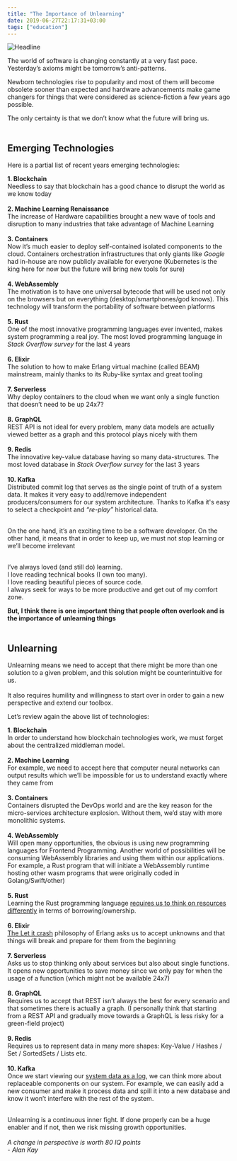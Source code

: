 ```yaml
---
title: "The Importance of Unlearning"
date: 2019-06-27T22:17:31+03:00
tags: ["education"]
---
```


![Headline][Headline]

The world of software is changing constantly at a very fast pace.
Yesterday’s axioms might be tomorrow’s anti-patterns.

Newborn technologies rise to popularity and most of them will become obsolete sooner than expected and hardware advancements make game changers
for things that were considered as science-fiction a few years ago possible.

The only certainty is that we don’t know what the future will bring us.
<br/>
<br/>

## Emerging Technologies
Here is a partial list of recent years emerging technologies:

**1. Blockchain**
<br/>
Needless to say that blockchain has a good chance to disrupt the world as we know today
<br/>
<br/>
**2. Machine Learning Renaissance**
<br/>
The increase of Hardware capabilities brought a new wave of tools and disruption to many industries that take advantage of Machine Learning
<br/>
<br/>
**3. Containers**
<br/>
Now it’s much easier to deploy self-contained isolated components to the cloud. Containers orchestration infrastructures that only giants like *Google* had in-house are now publicly available for everyone (Kubernetes is the king here for now but the future will bring new tools for sure)
<br/>
<br/>
**4. WebAssembly**
<br/>
The motivation is to have one universal bytecode that will be used not only on the browsers but on everything (desktop/smartphones/god knows).
This technology will transform the portability of software between platforms
<br/>
<br/>
**5. Rust**
<br/>
One of the most innovative programming languages ever invented,
makes system programming a real joy. The most loved programming language in *Stack Overflow survey* for the last 4 years
<br/>
<br/>
**6. Elixir**
<br/>
The solution to how to make Erlang virtual machine (called BEAM) mainstream, mainly thanks to its Ruby-like syntax and great tooling
<br/>
<br/>
**7. Serverless**
<br/>
Why deploy containers to the cloud when we want only a single function that doesn’t need to be up 24x7?
<br/>
<br/>
**8. GraphQL**
<br/>
REST API is not ideal for every problem, many data models are actually viewed better as a graph and this protocol plays nicely with them
<br/>
<br/>
**9. Redis**
<br/>
The innovative key-value database having so many data-structures.
The most loved database in *Stack Overflow survey* for the last 3 years
<br/>
<br/>
**10. Kafka**
<br/>
Distributed commit log that serves as the single point of truth of a system data. It makes it very easy to add/remove independent producers/consumers for our system architecture.
Thanks to Kafka it's easy to select a checkpoint and *“re-play”* historical data.
<br/>
<br/>

On the one hand, it’s an exciting time to be a software developer.
On the other hand, it means that in order to keep up, we must not stop learning or we’ll become irrelevant

<br/>
I’ve always loved (and still do) learning.
<br/>
I love reading technical books (I own too many).
<br/>
I love reading beautiful pieces of source code.
<br/>
I always seek for ways to be more productive and get out of my comfort zone.
<br/>

**But, I think there is one important thing that people often overlook and is the importance of unlearning things**
<br/>
<br/>

## Unlearning
Unlearning means we need to accept that there might be more than one solution to a given problem, and this solution might be counterintuitive for us.
<br/>
<br/>
It also requires humility and willingness to start over in order to gain a new perspective and extend our toolbox.

Let’s review again the above list of technologies:
<br/>

**1. Blockchain**
<br/>
In order to understand how blockchain technologies work, we must forget about the centralized middleman model.
<br/>
<br/>
**2. Machine Learning**
<br/>
For example, we need to accept here that computer neural networks can output results which we’ll be impossible for us to understand exactly where they came from
<br/>
<br/>
**3. Containers**
<br/>
Containers disrupted the DevOps world and are the key reason for the micro-services architecture explosion. Without them, we’d stay with more monolithic systems.
<br/>
<br/>
**4. WebAssembly**
<br/>
Will open many opportunities, the obvious is using new programming languages for Frontend Programming. Another world of possibilities will be consuming WebAssembly libraries and using them within our applications. For example, a Rust program that will initiate a WebAssembly runtime hosting other wasm programs that were originally coded in Golang/Swift/other)
<br/>
<br/>
**5. Rust**
<br/>
Learning the Rust programming language [requires us to think on resources differently][rust-can-be-difficult-to-learn] in terms of borrowing/ownership.
<br/>
<br/>
**6. Elixir**
<br/>
[The Let it crash][the-zen-of-erlang] philosophy of Erlang asks us to accept unknowns and that things will break and prepare for them from the beginning
<br/>
<br/>
**7. Serverless**
<br/>
Asks us to stop thinking only about services but also about single functions. It opens new opportunities to save money since we only pay for when the usage of a function (which might not be available 24x7)
<br/>
<br/>
**8. GraphQL**
<br/>
Requires us to accept that REST isn’t always the best for every scenario and that sometimes there is actually a graph. (I personally think that starting from a REST API and gradually move towards a GraphQL is less risky for a green-field project)
<br/>
<br/>
**9. Redis**
<br/>
Requires us to represent data in many more shapes: Key-Value / Hashes / Set / SortedSets / Lists etc.
<br/>
<br/>
**10. Kafka**
<br/>
Once we start viewing our [system data as a log][every-software-engineer-should-know-about], we can think more about replaceable components on our system. For example, we can easily add a new consumer and make it process data and spill it into a new database and know it won’t interfere with the rest of the system.
<br/>
<br/>


Unlearning is a continuous inner fight. If done properly can be a huge enabler and if not, then we risk missing growth opportunities.
<br/>
<br/>
_A change in perspective is worth 80 IQ points_
<br/>
_- Alan Kay_


[Headline]: https://miro.medium.com/max/715/1*XqvZXIMCxaob-BdWNV2AOw.png
[every-software-engineer-should-know-about]: https://engineering.linkedin.com/distributed-systems/log-what-every-software-engineer-should-know-about-real-time-datas-unifying
[the-zen-of-erlang]: https://ferd.ca/the-zen-of-erlang.html
[rust-can-be-difficult-to-learn]: https://www.influxdata.com/blog/rust-can-be-difficult-to-learn-and-frustrating-but-its-also-the-most-exciting-thing-in-software-development-in-a-long-time
